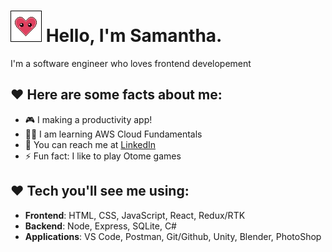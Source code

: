 # ![bouncing heart](pa_heart_face_animate.gif) Hello, I'm Samantha.

I'm a software engineer who loves frontend developement

## ♥ Here are some facts about me:

- 🎮 I making a productivity app!
- 👩‍💻 I am learning AWS Cloud Fundamentals
- 📧 You can reach me at [LinkedIn](https://www.linkedin.com/in/samantha-lee-goodman/)
- ⚡ Fun fact: I like to play Otome games

## ♥ Tech you'll see me using:

- **Frontend**: HTML, CSS, JavaScript, React, Redux/RTK
- **Backend**: Node, Express, SQLite, C#
- **Applications**: VS Code, Postman, Git/Github, Unity, Blender, PhotoShop
